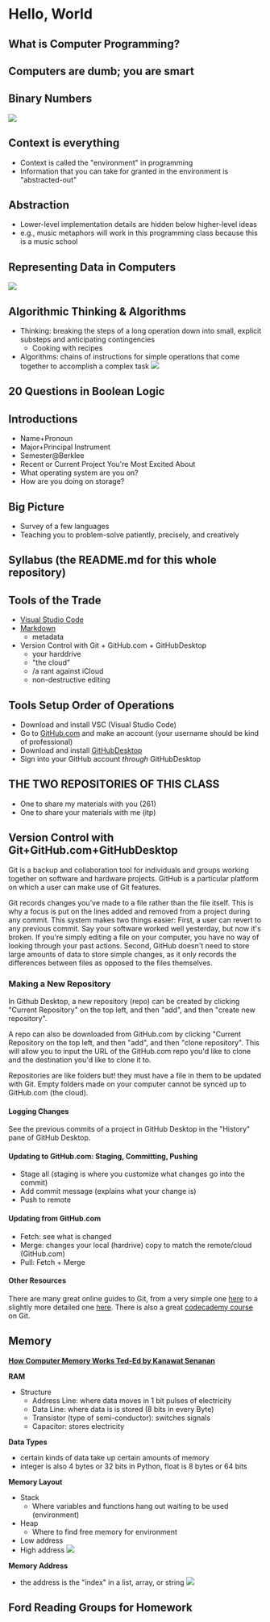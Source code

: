 # Hello, World

## What is Computer Programming?

## Computers are dumb; you are smart

## Binary Numbers
![](img/binarycounter.gif)

## Context is everything
- Context is called the "environment" in programming
- Information that you can take for granted in the environment is "abstracted-out"

## Abstraction
- Lower-level implementation details are hidden below higher-level ideas
- e.g., music metaphors will work in this programming class because this is a music school

## Representing Data in Computers
![](img/emoji.png)

## Algorithmic Thinking & Algorithms
- Thinking: breaking the steps of a long operation down into small, explicit substeps and anticipating contingencies
  - Cooking with recipes
- Algorithms: chains of instructions for simple operations that come together to accomplish a complex task
![](img/algorithm.png)

## 20 Questions in Boolean Logic

## Introductions
- Name+Pronoun
- Major+Principal Instrument
- Semester@Berklee
- Recent or Current Project You're Most Excited About
- What operating system are you on?
- How are you doing on storage?

## Big Picture
- Survey of a few languages
- Teaching you to problem-solve patiently, precisely, and creatively

## Syllabus (the README.md for this whole repository)

## Tools of the Trade
- [Visual Studio Code](https://code.visualstudio.com/)
- [Markdown](https://github.com/adam-p/markdown-here/wiki/Markdown-Cheatsheet)
  - metadata
- Version Control with Git + GitHub.com + GitHubDesktop
  - your harddrive
  - "the cloud"
  - /a rant against iCloud
  - non-destructive editing

## Tools Setup Order of Operations
  - Download and install VSC (Visual Studio Code)
  - Go to [GitHub.com](https://github.com/) and make an account (your username should be kind of professional)
  - Download and install [GitHubDesktop](https://desktop.github.com/)
  - Sign into your GitHub account *through* GitHubDesktop

## THE TWO REPOSITORIES OF THIS CLASS
  - One to share my materials with you (261)
  - One to share your materials with me (itp)

## Version Control with Git+GitHub.com+GitHubDesktop

Git is a backup and collaboration tool for individuals and groups working together on software and hardware projects. GitHub is a particular platform on which a user can make use of Git features.

Git records changes you've made to a file rather than the file itself. This is why a focus is put on the lines added and removed from a project during any commit. This system makes two things easier: First, a user can revert to any previous commit. Say your software worked well yesterday, but now it's broken. If you're simply editing a file on your computer, you have no way of looking through your past actions. Second, GitHub doesn't need to store large amounts of data to store simple changes, as it only records the differences between files as opposed to the files themselves.

### Making a New Repository

In Github Desktop, a new repository (repo) can be created by clicking "Current Repository" on the top left, and then "add", and then "create new repository".

A repo can also be downloaded from GitHub.com by clicking "Current Repository on the top left, and then "add", and then "clone repository". This will allow you to input the URL of the GitHub.com repo you'd like to clone and the destination you'd like to clone it to.

Repositories are like folders but! they must have a file in them to be updated with Git. Empty folders made on your computer cannot be synced up to GitHub.com (the cloud).

#### Logging Changes

See the previous commits of a project in GitHub Desktop in the "History" pane of GitHub Desktop.

#### Updating to GitHub.com: Staging, Committing, Pushing

- Stage all (staging is where you customize what changes go into the commit)
- Add commit message (explains what your change is)
- Push to remote

#### Updating from GitHub.com

- Fetch: see what is changed
- Merge: changes your local (hardrive) copy to match the remote/cloud (GitHub.com)
- Pull: Fetch + Merge

#### Other Resources

There are many great online guides to Git, from a very simple one [here](http://rogerdudler.github.io/git-guide/) to a slightly more detailed one [here](https://medium.freecodecamp.org/what-is-git-and-how-to-use-it-c341b049ae61). There is also a great [codecademy course](https://www.codecademy.com/learn/learn-git) on Git.

## Memory

**[How Computer Memory Works Ted-Ed by Kanawat Senanan](https://www.youtube.com/watch?v=p3q5zWCw8J4)**

**RAM**
- Structure
	- Address Line: where data moves in 1 bit pulses of electricity
	- Data Line: where data is is stored (8 bits in every Byte)
	- Transistor (type of semi-conductor): switches signals
	- Capacitor: stores electricity


**Data Types**
- certain kinds of data take up certain amounts of memory
- integer is also 4 bytes or 32 bits in Python, float is 8 bytes or 64 bits

**Memory Layout**
- Stack
	- Where variables and functions hang out waiting to be used (environment)
- Heap
	- Where to find free memory for environment
- Low address
- High address
![](img/stack.png)

**Memory Address**
- the address is the "index" in a list, array, or string
![](img/indices.png)

## Ford Reading Groups for Homework
